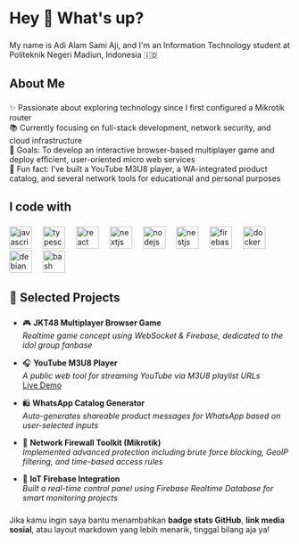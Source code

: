 <h1 align="left">Hey 👋 What's up?</h1>

###

<p align="left">My name is Adi Alam Sami Aji, and I'm an Information Technology student at Politeknik Negeri Madiun, Indonesia 🇮🇩</p>

###

<h2 align="left">About Me</h2>

###

<p align="left">
✨ Passionate about exploring technology since I first configured a Mikrotik router<br>
📚 Currently focusing on full-stack development, network security, and cloud infrastructure<br>
🎯 Goals: To develop an interactive browser-based multiplayer game and deploy efficient, user-oriented micro web services<br>
🎲 Fun fact: I’ve built a YouTube M3U8 player, a WA-integrated product catalog, and several network tools for educational and personal purposes
</p>

###

<h2 align="left">I code with</h2>

###

<div align="left">
  <img src="https://cdn.jsdelivr.net/gh/devicons/devicon/icons/javascript/javascript-original.svg" height="40" alt="javascript logo"  />
  <img width="12" />
  <img src="https://cdn.jsdelivr.net/gh/devicons/devicon/icons/typescript/typescript-original.svg" height="40" alt="typescript logo"  />
  <img width="12" />
  <img src="https://cdn.jsdelivr.net/gh/devicons/devicon/icons/react/react-original.svg" height="40" alt="react logo"  />
  <img width="12" />
  <img src="https://cdn.jsdelivr.net/gh/devicons/devicon/icons/nextjs/nextjs-original.svg" height="40" alt="nextjs logo"  />
  <img width="12" />
  <img src="https://cdn.jsdelivr.net/gh/devicons/devicon/icons/nodejs/nodejs-original.svg" height="40" alt="nodejs logo"  />
  <img width="12" />
  <img src="https://cdn.jsdelivr.net/gh/devicons/devicon/icons/nestjs/nestjs-original.svg" height="40" alt="nestjs logo"  />
  <img width="12" />
  <img src="https://cdn.jsdelivr.net/gh/devicons/devicon/icons/firebase/firebase-plain.svg" height="40" alt="firebase logo"  />
  <img width="12" />
  <img src="https://cdn.jsdelivr.net/gh/devicons/devicon/icons/docker/docker-original.svg" height="40" alt="docker logo"  />
  <img width="12" />
  <img src="https://cdn.jsdelivr.net/gh/devicons/devicon/icons/debian/debian-original.svg" height="40" alt="debian logo"  />
  <img width="12" />
  <img src="https://cdn.jsdelivr.net/gh/devicons/devicon/icons/bash/bash-original.svg" height="40" alt="bash logo"  />
</div>

###

<h2 align="left">🔗 Selected Projects</h2>

###

- 🎮 **JKT48 Multiplayer Browser Game**  
  *Realtime game concept using WebSocket & Firebase, dedicated to the idol group fanbase*

- 🎧 **YouTube M3U8 Player**  
  *A public web tool for streaming YouTube via M3U8 playlist URLs*  
  [Live Demo](https://twilight-wildflower-192b.mrxnexsus.workers.dev/)

- 🛍️ **WhatsApp Catalog Generator**  
  *Auto-generates shareable product messages for WhatsApp based on user-selected inputs*

- 🔐 **Network Firewall Toolkit (Mikrotik)**  
  *Implemented advanced protection including brute force blocking, GeoIP filtering, and time-based access rules*

- 📶 **IoT Firebase Integration**  
  *Built a real-time control panel using Firebase Realtime Database for smart monitoring projects*

###

Jika kamu ingin saya bantu menambahkan **badge stats GitHub**, **link media sosial**, atau layout markdown yang lebih menarik, tinggal bilang aja ya!
